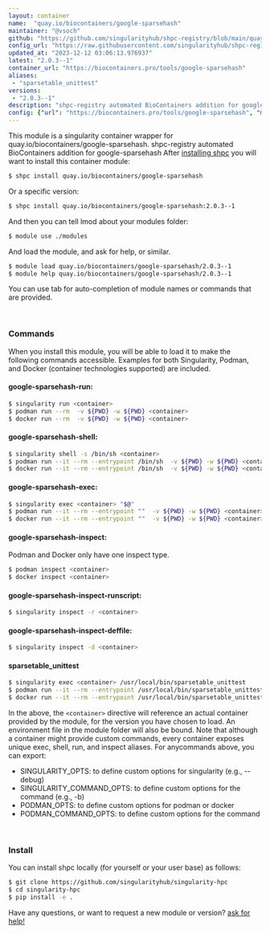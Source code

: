 ```yaml
---
layout: container
name:  "quay.io/biocontainers/google-sparsehash"
maintainer: "@vsoch"
github: "https://github.com/singularityhub/shpc-registry/blob/main/quay.io/biocontainers/google-sparsehash/container.yaml"
config_url: "https://raw.githubusercontent.com/singularityhub/shpc-registry/main/quay.io/biocontainers/google-sparsehash/container.yaml"
updated_at: "2023-12-12 03:06:13.976937"
latest: "2.0.3--1"
container_url: "https://biocontainers.pro/tools/google-sparsehash"
aliases:
 - "sparsetable_unittest"
versions:
 - "2.0.3--1"
description: "shpc-registry automated BioContainers addition for google-sparsehash"
config: {"url": "https://biocontainers.pro/tools/google-sparsehash", "maintainer": "@vsoch", "description": "shpc-registry automated BioContainers addition for google-sparsehash", "latest": {"2.0.3--1": "sha256:b5eabd7ede74ceaebe0395d65a9794f4b95ce2db835f75b199bb1d6b37e3b363"}, "tags": {"2.0.3--1": "sha256:b5eabd7ede74ceaebe0395d65a9794f4b95ce2db835f75b199bb1d6b37e3b363"}, "docker": "quay.io/biocontainers/google-sparsehash", "aliases": {"sparsetable_unittest": "/usr/local/bin/sparsetable_unittest"}}
---
```


This module is a singularity container wrapper for quay.io/biocontainers/google-sparsehash.
shpc-registry automated BioContainers addition for google-sparsehash
After [installing shpc](#install) you will want to install this container module:


```bash
$ shpc install quay.io/biocontainers/google-sparsehash
```

Or a specific version:

```bash
$ shpc install quay.io/biocontainers/google-sparsehash:2.0.3--1
```

And then you can tell lmod about your modules folder:

```bash
$ module use ./modules
```

And load the module, and ask for help, or similar.

```bash
$ module load quay.io/biocontainers/google-sparsehash/2.0.3--1
$ module help quay.io/biocontainers/google-sparsehash/2.0.3--1
```

You can use tab for auto-completion of module names or commands that are provided.

<br>

### Commands

When you install this module, you will be able to load it to make the following commands accessible.
Examples for both Singularity, Podman, and Docker (container technologies supported) are included.

#### google-sparsehash-run:

```bash
$ singularity run <container>
$ podman run --rm  -v ${PWD} -w ${PWD} <container>
$ docker run --rm  -v ${PWD} -w ${PWD} <container>
```

#### google-sparsehash-shell:

```bash
$ singularity shell -s /bin/sh <container>
$ podman run --it --rm --entrypoint /bin/sh  -v ${PWD} -w ${PWD} <container>
$ docker run --it --rm --entrypoint /bin/sh  -v ${PWD} -w ${PWD} <container>
```

#### google-sparsehash-exec:

```bash
$ singularity exec <container> "$@"
$ podman run --it --rm --entrypoint ""  -v ${PWD} -w ${PWD} <container> "$@"
$ docker run --it --rm --entrypoint ""  -v ${PWD} -w ${PWD} <container> "$@"
```

#### google-sparsehash-inspect:

Podman and Docker only have one inspect type.

```bash
$ podman inspect <container>
$ docker inspect <container>
```

#### google-sparsehash-inspect-runscript:

```bash
$ singularity inspect -r <container>
```

#### google-sparsehash-inspect-deffile:

```bash
$ singularity inspect -d <container>
```


#### sparsetable_unittest

```bash
$ singularity exec <container> /usr/local/bin/sparsetable_unittest
$ podman run --it --rm --entrypoint /usr/local/bin/sparsetable_unittest   -v ${PWD} -w ${PWD} <container> -c " $@"
$ docker run --it --rm --entrypoint /usr/local/bin/sparsetable_unittest   -v ${PWD} -w ${PWD} <container> -c " $@"
```



In the above, the `<container>` directive will reference an actual container provided
by the module, for the version you have chosen to load. An environment file in the
module folder will also be bound. Note that although a container
might provide custom commands, every container exposes unique exec, shell, run, and
inspect aliases. For anycommands above, you can export:

 - SINGULARITY_OPTS: to define custom options for singularity (e.g., --debug)
 - SINGULARITY_COMMAND_OPTS: to define custom options for the command (e.g., -b)
 - PODMAN_OPTS: to define custom options for podman or docker
 - PODMAN_COMMAND_OPTS: to define custom options for the command

<br>

### Install

You can install shpc locally (for yourself or your user base) as follows:

```bash
$ git clone https://github.com/singularityhub/singularity-hpc
$ cd singularity-hpc
$ pip install -e .
```

Have any questions, or want to request a new module or version? [ask for help!](https://github.com/singularityhub/singularity-hpc/issues)